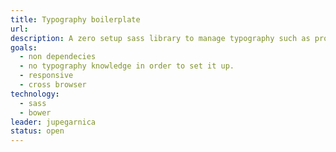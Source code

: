 ```yaml
---
title: Typography boilerplate
url:
description: A zero setup sass library to manage typography such as profesionals.
goals:
  - non dependecies
  - no typography knowledge in order to set it up.
  - responsive
  - cross browser
technology:
  - sass
  - bower
leader: jupegarnica
status: open
---
```

